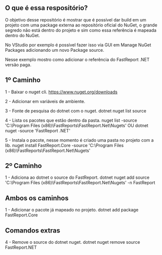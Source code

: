 ## O que é essa respositório?

O objetivo desse repositório é mostrar que é possível dar build em um projeto com uma package externa ao repositório oficial do NuGet, o grande segredo não está dentro do projeto e sim como essa referência é mapeada dentro do NuGet.

No VStudio por exemplo é possível fazer isso via GUI em Manage NuGet Packages adicionando um novo Package source.

Nesse exemplo mostro como adicionar o referência do FastReport .NET versão paga.

## 1º Caminho

1 - Baixar o nuget cli.
https://www.nuget.org/downloads

2 - Adicionar em variáveis de ambiente.

3 - Fonte de pesquisa do dotnet com o nuget.
dotnet nuget list source

4 - Lista os pacotes que estão dentro da pasta.
nuget list -source 'C:\Program Files (x86)\FastReports\FastReport.Net\Nugets'
OU
dotnet nuget -source 'FastReport .NET'

5 - Instala o pacote, nesse momento é criado uma pasta no projeto com a lib.
nuget install FastReport.Core -source 'C:\Program Files (x86)\FastReports\FastReport.Net\Nugets'

## 2º Caminho

1 - Adiciona ao dotnet o source do FastReport.
dotnet nuget add source 'C:\Program Files (x86)\FastReports\FastReport.Net\Nugets' -n FastReport

## Ambos os caminhos

1 - Adicionar o pacote já mapeado no projeto.
dotnet add package FastReport.Core

## Comandos extras

4 - Remove o source do dotnet nuget.
dotnet nuget remove source FastReport.NET